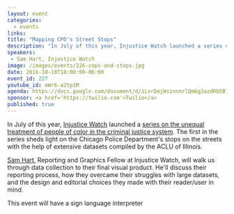 ```yaml
---
layout: event
categories: 
  - events
links:
title: "Mapping CPD's Street Stops"
description: "In July of this year, Injustice Watch launched a series on the unequal treatment of people of color in the criminal justice system. The first in the series sheds light on the Chicago Police Department’s stops on the streets with the help of extensive datasets compiled by the ACLU of Illinois. Sam Hart, Reporting and Graphics Fellow at Injustice Watch, will walk us through data collection to their final visual product."
speakers:
 - Sam Hart, Injustice Watch
image: /images/events/226-cops-and-stops.jpg
date: 2016-10-18T18:00:00-06:00
event_id: 227
youtube_id: eWr6-a2tp1M
agenda: https://docs.google.com/document/d/1LxrDejWs1nnnrlQm6g3azdRb5B7r9P0FD-mpZ_iEtYg/edit#
sponsor: <a href='https://twilio.com'>Twilio</a>
published: true
---
```


In July of this year, [Injustice Watch](http://www.injusticewatch.org/) launched a [series on the unequal treatment of people of color in the criminal justice system](http://injusticewatch.org/interactives/cops-and-stops/). The first in the series sheds light on the Chicago Police Department's stops on the streets with the help of extensive datasets compiled by the ACLU of Illinois. 

[Sam Hart](https://www.linkedin.com/in/sam-hart-ab065376), Reporting and Graphics Fellow at Injustice Watch, will walk us through data collection to their final visual product. He'll discuss their reporting process, how they overcame their struggles with large datasets, and the design and editorial choices they made with their reader/user in mind.

<i class='fa fa-american-sign-language-interpreting '></i> This event will have a sign language interpreter
